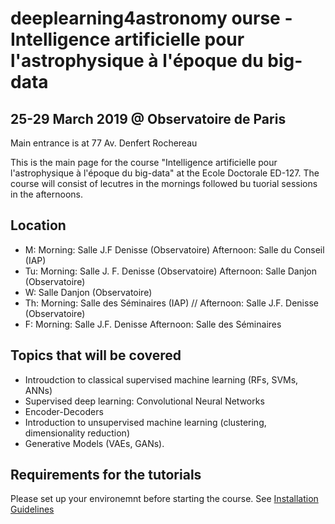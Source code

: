 # deeplearning4astronomy ourse -  Intelligence artificielle pour l'astrophysique à l'époque du big-data 

## 25-29 March 2019 @ Observatoire de Paris
Main entrance is at 77 Av. Denfert Rochereau 

This is the main page for the course "Intelligence artificielle pour l'astrophysique à l'époque du big-data" at the Ecole Doctorale ED-127. The course will consist of lecutres in the mornings followed bu tuorial sessions in the afternoons.

## Location
- M: Morning: Salle J.F Denisse (Observatoire)
     Afternoon: Salle du Conseil (IAP) 
- Tu: Morning: Salle J. F. Denisse (Observatoire)
      Afternoon: Salle Danjon (Observatoire)
- W: Salle Danjon (Observatoire)
- Th: Morning: Salle des Séminaires (IAP) //
      Afternoon: Salle J.F. Denisse (Observatoire) 
- F: Morning: Salle J.F. Denisse 
     Afternoon: Salle des Séminaires 

## Topics that will be covered
- Introudction to classical supervised machine learning (RFs, SVMs, ANNs)
- Supervised deep learning: Convolutional Neural Networks
- Encoder-Decoders
- Introduction to unsupervised machine learning (clustering, dimensionality reduction)
- Generative Models (VAEs, GANs).

## Requirements for the tutorials
   Please set up your environemnt before starting the course.
   See [Installation Guidelines](https://github.com/aboucaud/deeplearning4astro_labs_2019)   
   

